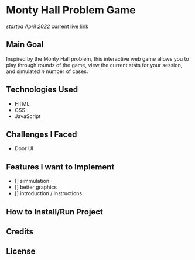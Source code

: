 # Monty Hall Problem Game
*started April 2022*
[current live link]()

## Main Goal
Inspired by the Monty Hall problem, this interactive web game allows you to play through rounds of the game, view the current stats for your session, and simulated *n* number of cases.

## Technologies Used
* HTML
* CSS
* JavaScript

## Challenges I Faced
* Door UI

## Features I want to Implement
* [] simmulation
* [] better graphics
* [] introduction / instructions

## How to Install/Run Project

## Credits

## License